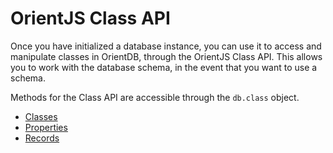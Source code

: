 # OrientJS Class API

Once you have initialized a database instance, you can use it to access and manipulate classes in OrientDB, through the OrientJS Class API.  This allows you to work with the database schema, in the event that you want to use a schema.

Methods for the Class API are accessible through the `db.class` object. 

- [Classes](OrientJS-Class-Classes.md)
- [Properties](OrientJS-Class-Properties.md)
- [Records](OrientJS-Class-Records.md)
